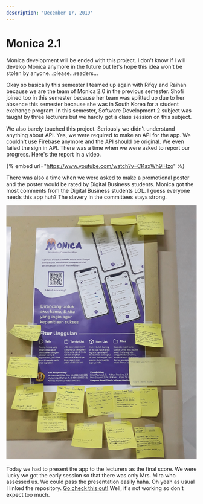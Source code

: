 ```yaml
---
description: 'December 17, 2019'
---
```


# Monica 2.1

Monica development will be ended with this project. I don't know if I will develop Monica anymore in the future but let's hope this idea won't be stolen by anyone...please...readers...

Okay so basically this semester I teamed up again with Rifqy and Raihan because we are the team of Monica 2.0 in the previous semester. Shofi joined too in this semester because her team was splitted up due to her absence this semester because she was in South Korea for a student exchange program. In this semester, Software Development 2 subject was taught by three lecturers but we hardly got a class session on this subject.

We also barely touched this project. Seriously we didn't understand anything about API. Yes, we were required to make an API for the app. We couldn't use Firebase anymore and the API should be original. We even failed the sign in API. There was a time when we were asked to report our progress. Here's the report in a video.

{% embed url="https://www.youtube.com/watch?v=CKaxWh9lHzo" %}

There was also a time when we were asked to make a promotional poster and the poster would be rated by Digital Business students. Monica got the most comments from the Digital Business students LOL. I guess everyone needs this app huh? The slavery in the committees stays strong.

![](../../.gitbook/assets/20191209_145133.jpg)

Today we had to present the app to the lecturers as the final score. We were lucky we got the early session so that there was only Mrs. Mira who assessed us. We could pass the presentation easily haha. Oh yeah as usual I linked the repository. [Go check this out!](https://github.com/realicejoanne/ppl2-project/) Well, it's not working so don't expect too much.

